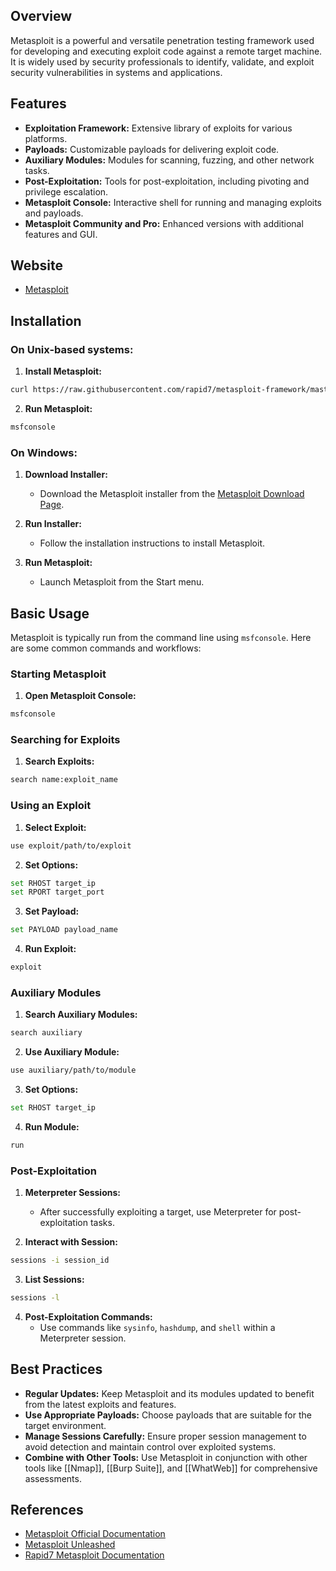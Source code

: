 ## Overview
Metasploit is a powerful and versatile penetration testing framework used for developing and executing exploit code against a remote target machine. It is widely used by security professionals to identify, validate, and exploit security vulnerabilities in systems and applications.

## Features
- **Exploitation Framework:** Extensive library of exploits for various platforms.
- **Payloads:** Customizable payloads for delivering exploit code.
- **Auxiliary Modules:** Modules for scanning, fuzzing, and other network tasks.
- **Post-Exploitation:** Tools for post-exploitation, including pivoting and privilege escalation.
- **Metasploit Console:** Interactive shell for running and managing exploits and payloads.
- **Metasploit Community and Pro:** Enhanced versions with additional features and GUI.

## Website
- [Metasploit](https://www.metasploit.com/)

## Installation

### On Unix-based systems:
1. **Install Metasploit:**
```sh
curl https://raw.githubusercontent.com/rapid7/metasploit-framework/master/msfupdate | bash
```

2. **Run Metasploit:**
```sh
msfconsole
```

### On Windows:
1. **Download Installer:**
   - Download the Metasploit installer from the [Metasploit Download Page](https://www.metasploit.com/download).

2. **Run Installer:**
   - Follow the installation instructions to install Metasploit.

3. **Run Metasploit:**
   - Launch Metasploit from the Start menu.

## Basic Usage
Metasploit is typically run from the command line using `msfconsole`. Here are some common commands and workflows:

### Starting Metasploit
1. **Open Metasploit Console:**
```sh
msfconsole
```

### Searching for Exploits
1. **Search Exploits:**
```sh
search name:exploit_name
```

### Using an Exploit
1. **Select Exploit:**
```sh
use exploit/path/to/exploit
```

2. **Set Options:**
```sh
set RHOST target_ip
set RPORT target_port
```

3. **Set Payload:**
```sh
set PAYLOAD payload_name
```

4. **Run Exploit:**
```sh
exploit
```

### Auxiliary Modules
1. **Search Auxiliary Modules:**
```sh
search auxiliary
```

2. **Use Auxiliary Module:**
```sh
use auxiliary/path/to/module
```

3. **Set Options:**
```sh
set RHOST target_ip
```

4. **Run Module:**
```sh
run
```

### Post-Exploitation
1. **Meterpreter Sessions:**
   - After successfully exploiting a target, use Meterpreter for post-exploitation tasks.

2. **Interact with Session:**
```sh
sessions -i session_id
```

3. **List Sessions:**
```sh
sessions -l
```

4. **Post-Exploitation Commands:**
   - Use commands like `sysinfo`, `hashdump`, and `shell` within a Meterpreter session.

## Best Practices
- **Regular Updates:** Keep Metasploit and its modules updated to benefit from the latest exploits and features.
- **Use Appropriate Payloads:** Choose payloads that are suitable for the target environment.
- **Manage Sessions Carefully:** Ensure proper session management to avoid detection and maintain control over exploited systems.
- **Combine with Other Tools:** Use Metasploit in conjunction with other tools like [[Nmap]], [[Burp Suite]], and [[WhatWeb]] for comprehensive assessments.

## References
- [Metasploit Official Documentation](https://docs.metasploit.com/)
- [Metasploit Unleashed](https://www.offensive-security.com/metasploit-unleashed/)
- [Rapid7 Metasploit Documentation](https://docs.rapid7.com/metasploit/)

